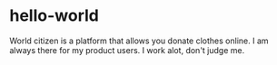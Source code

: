 # hello-world
World citizen is a platform that allows you donate clothes online.
I am always there for my product users.
I work alot, don't judge me.
